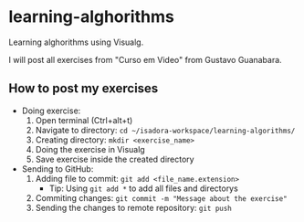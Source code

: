 # learning-alghorithms
Learning alghorithms using Visualg.

I will post all exercises from "Curso em Video" from Gustavo Guanabara.

## How to post my exercises
* Doing exercise:
    1. Open terminal (Ctrl+alt+t)
    2. Navigate to directory: `cd ~/isadora-workspace/learning-algorithms/`
    3. Creating directory: `mkdir <exercise_name>`
    4. Doing the exercise in Visualg
    5. Save exercise inside the created directory
* Sending to GitHub:
    1. Adding file to commit: `git add <file_name.extension>`
        * Tip: Using `git add *` to add all files and directorys
    2. Commiting changes: `git commit -m "Message about the exercise"`
    3. Sending the changes to remote repository: `git push`

